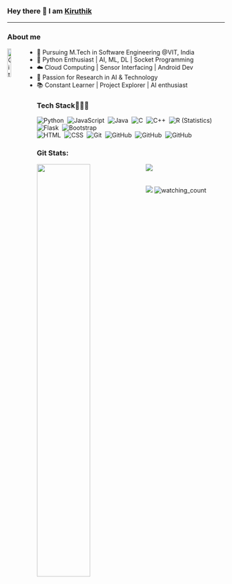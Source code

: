 ### Hey there 👋 I am [Kiruthik](https://github.com/Kiruthik-coder) 

<hr>
<h3>About me </h3> 
<img width="13%" height = "13%" align="left" alt="Github" src="https://github.com/Kiruthik-coder/Kiruthik-coder/assets/76081690/f9a7f50a-c4e6-4c6b-a939-429a7e2c378d"/>
<ul>
  <li>👋 Pursuing M.Tech in Software Engineering @VIT, India </li>
  <li>🐍 Python Enthusiast | AI, ML, DL | Socket Programming</li>
  <li>☁️ Cloud Computing | Sensor Interfacing | Android Dev</li>
  <li>🔬 Passion for Research in AI & Technology</li>
  <li>📚 Constant Learner | Project Explorer | AI enthusiast</li>
</ul>

<h3>Tech Stack👨🏻‍💻 </h3>
<div align ="left">
  
![Python](https://img.shields.io/badge/-Python-FFFFFF?style=flat&logo=python)&nbsp;
![JavaScript](https://img.shields.io/badge/-JavaScript-FFFFFF?style=flat&logo=javascript)&nbsp;
![Java](https://img.shields.io/badge/-Java-FFFFFF?style=flat&logo=Java&logoColor=FFA518)&nbsp;
![C](https://img.shields.io/badge/-C-FFFFFF?style=flat&logo=C&logoColor=A8B9CC)&nbsp;
![C++](https://img.shields.io/badge/-C++-FFFFFF?style=flat&logo=C%2B%2B&logoColor=00599C)&nbsp;
![R (Statistics)](https://img.shields.io/badge/-R-FFFFFF?style=flat&logo=R&logoColor=276DC3)
![Flask](https://img.shields.io/badge/-Flask-FFFFFF?style=flat&logo=flask)&nbsp;
![Bootstrap](https://img.shields.io/badge/-Bootstrap-FFFFFF?style=flat&logo=bootstrap&logoColor=563D7C)\
![HTML](https://img.shields.io/badge/-HTML-FFFFFF?style=flat&logo=HTML5)&nbsp;
![CSS](https://img.shields.io/badge/-CSS-FFFFFF?style=flat&logo=CSS3&logoColor=1572B6)&nbsp;
![Git](https://img.shields.io/badge/-Git-FFFFFF?style=flat&logo=git)&nbsp;
![GitHub](https://img.shields.io/badge/-GitHub-FFFFFF?style=flat&logo=github)&nbsp;
![GitHub](https://img.shields.io/badge/-MySQL-FFFFFF?style=flat&logo=MySQL)&nbsp;
![GitHub](https://img.shields.io/badge/-Tensorflow-FFFFFF?style=flat&logo=Tensorflow)&nbsp;
</div>

<h3>Git Stats: </h3>
<div>
  <img align = 'left' width="49.5%" src="https://github-readme-streak-stats.herokuapp.com/?user=Kiruthik-coder&theme=transparent&&count_private=true&hide_border=true"/>
  <img  src="https://github-readme-stats.vercel.app/api/top-langs/?username=Kiruthik-coder&hide_border=true&layout=compact"/>
</div>
<br><br>
<img src="https://github.com/Kiruthik-coder/Kiruthik-coder/assets/76081690/a13b1e4a-c649-44d8-b185-b1b272ed8822" />
<img src="https://komarev.com/ghpvc/?username=Kiruthik-coder&color=brightgreen" alt="watching_count" />


